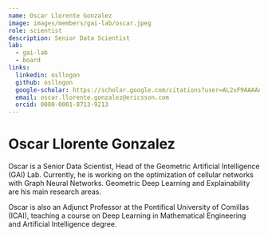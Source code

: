 ```yaml
---
name: Oscar Llorente Gonzalez
image: images/members/gai-lab/oscar.jpeg
role: scientist
description: Senior Data Scientist
lab: 
  - gai-lab
  - board
links:
  linkedin: osllogon
  github: osllogon
  google-scholar: https://scholar.google.com/citations?user=AL2xF9AAAAAJ&hl=en
  email: oscar.llorente.gonzalez@ericsson.com
  orcid: 0000-0001-8713-9213
---
```


# Oscar Llorente Gonzalez

Oscar is a Senior Data Scientist, Head of the Geometric Artificial Intelligence (GAI) Lab. Currently, he is working on 
the optimization of cellular networks with Graph Neural Networks. Geometric Deep
Learning and Explainability are his main research areas.

Oscar is also an Adjunct Professor at the Pontifical University of Comillas (ICAI), teaching a course on Deep Learning 
in Mathematical Engineering and Artificial Intelligence degree.

